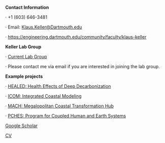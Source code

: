 **Contact Information**

·  +1 (603) 646-3481

·   Email: Klaus.Keller@Dartmouth.edu

·   https://engineering.dartmouth.edu/community/faculty/klaus-keller


**Keller Lab Group**

· [Current Lab Group](http://www3.geosc.psu.edu/~kzk10/research-group.html)

· Please contact me via email if you are interested in joining the lab group.



**Example projects**

· [HEALED: Health Effects of Deep Decarbonization](https://healed.psu.edu/)

· [ICOM: Integrated Coastal Modeling](https://climatemodeling.science.energy.gov/projects/integrated-coastal-modeling-icom)  

· [MACH: Megalopolitan Coastal Transformation Hub  
](https://sites.rutgers.edu/mach/)

· [PCHES: Program for Coupled Human and Earth Systems](http://www.pches.psu.edu/)



[Google Scholar](http://goo.gl/EFkukx)


[CV](https://klauskeller.github.io/CV_Klaus_Keller_web.pdf)

